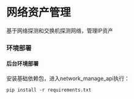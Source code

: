 # 网络资产管理
基于网络探测和交换机探测网络，管理IP资产

### 环境部署

#### 后台环境部署

安装基础依赖包，进入network_manage_api执行：

```
pip install -r requirements.txt 
```
